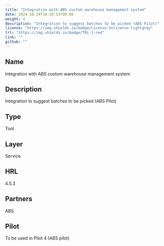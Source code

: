 ```yaml
---
title: "Integration with ABS custom warehouse management system"
date: 2024-10-24T10:59:53+00:00
weight: 4
description: "Integration to suggest batches to be picked (ABS Pilot)"
license: "https://img.shields.io/badge/License-Unlicense-lightgrey"
trl: "https://img.shields.io/badge/TRL-1-red"
link: ""
github: ""
---
```


## Name
Integration with ABS custom warehouse management system

## Description
Integration to suggest batches to be picked (ABS Pilot)

## Type
Tool

## Layer
Service

## HRL
4.5.3

## Partners
ABS

## Pilot
To be used in Pilot 4 (ABS pilot)
